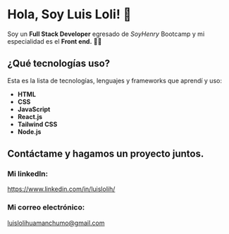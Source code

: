 # Hola, Soy Luis Loli! 👋

Soy un **Full Stack Developer** egresado de _SoyHenry_ Bootcamp y mi especialidad es el **Front end.** 👨‍💻

## ¿Qué tecnologías uso?

Esta es la lista de tecnologías, lenguajes y frameworks que aprendí y uso:


-   **HTML**
-   **CSS**
-   **JavaScript**
-   **React.js**
-   **Tailwind CSS**
-   **Node.js**


## Contáctame y hagamos un proyecto juntos.

### Mi linkedIn:

https://www.linkedin.com/in/luislolih/

### Mi correo electrónico:

luislolihuamanchumo@gmail.com
